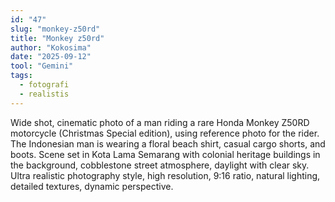 ```yaml
---
id: "47"
slug: "monkey-z50rd"
title: "Monkey z50rd"
author: "Kokosima"
date: "2025-09-12"
tool: "Gemini"
tags:
  - fotografi
  - realistis
---
```


Wide shot, cinematic photo of a man riding a rare Honda Monkey Z50RD motorcycle (Christmas Special edition), using reference photo for the rider. The Indonesian man is wearing a floral beach shirt, casual cargo shorts, and boots. Scene set in Kota Lama Semarang with colonial heritage buildings in the background, cobblestone street atmosphere, daylight with clear sky. Ultra realistic photography style, high resolution, 9:16 ratio, natural lighting, detailed textures, dynamic perspective.
